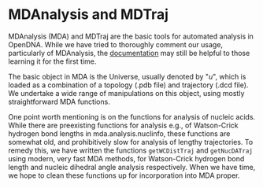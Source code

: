 # MDAnalysis and MDTraj

MDAnalysis (MDA) and MDTraj are the basic tools for automated analysis in OpenDNA.
While we have tried to thoroughly comment our usage, particularly of MDAnalysis, the [documentation](https://docs.mdanalysis.org/stable/index.html) may still be helpful to those learning it for the first time.

The basic object in MDA is the Universe, usually denoted by "_u_", which is loaded as a combination of a topology (.pdb file) and trajectory (.dcd file). 
We undertake a wide range of manipulations on this object, using mostly straightforward MDA functions.

One point worth mentioning is on the functions for analysis of nucleic acids. 
While there are preexisting functions for analysis e.g., of Watson-Crick hydrogen bond lengths in mda.analysis.nuclinfo, these functions are somewhat old, and prohibitively slow for analysis of lengthy trajectories.
To remedy this, we have written the functions `getWCDistTraj` and `getNucDATraj` using modern, very fast MDA methods, for Watson-Crick hydrogen bond length and nucleic dihedral angle analysis respectively. 
When we have time, we hope to clean these functions up for incorporation into MDA proper.